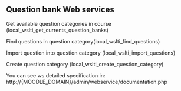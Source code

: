 Question bank Web services
------------------------------------------

Get available question categories in course (local_wslti_get_currents_question_banks)

Find questions in question category(local_wslti_find_questions)

Import question into question category (local_wslti_import_questions)

Create question category (local_wslti_create_question_category)

You can see ws detailed specification in:
http://{MOODLE_DOMAIN}/admin/webservice/documentation.php
